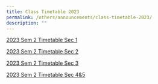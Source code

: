 ```yaml
---
title: Class Timetable 2023
permalink: /others/announcements/class-timetable-2023/
description: ""
---
```

[2023 Sem 2 Timetable Sec 1](/files/2023%20sem%202%20timetable%20sec%201.pdf)

[2023 Sem 2 Timetable Sec 2](/files/2023%20sem%202%20timetable%20sec%202.pdf)

[2023 Sem 2 Timetable Sec 3](/files/2023%20sem%202%20timetable%20sec%203.pdf)

[2023 Sem 2 Timetable Sec 4&5](/files/2023%20sem%202%20timetable%20sec%204&5.pdf)